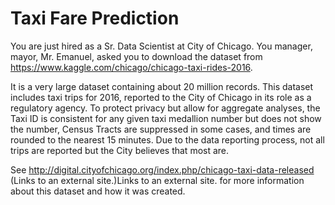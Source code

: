 # Taxi Fare Prediction

You are just hired as a Sr. Data Scientist at City of Chicago. You manager, mayor, Mr. 
Emanuel, asked you to download the dataset from  https://www.kaggle.com/chicago/chicago-taxi-rides-2016. 

It is a very large dataset containing about 20 million records. This dataset includes taxi 
trips for 2016, reported to the City of Chicago in its role as a regulatory agency. To 
protect privacy but allow for aggregate analyses, the Taxi ID is consistent for any given 
taxi medallion number but does not show the number, Census Tracts are suppressed in 
some cases, and times are rounded to the nearest 15 minutes. Due to the data reporting 
process, not all trips are reported but the City believes that most are. 

See http://digital.cityofchicago.org/index.php/chicago-taxi-data-released (Links to an 
external site.)Links to an external site. for more information about this dataset and how it 
was created.
